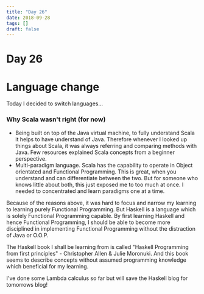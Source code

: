 ```yaml
---
title: "Day 26"
date: 2018-09-28
tags: []
draft: false
---
```

# Day 26

# Language change

Today I decided to switch languages...

### Why Scala wasn't right (for now)

- Being built on top of the Java virtual machine, to fully understand Scala it helps to have understand of Java. Therefore whenever I looked up things about Scala, it was always referring and comparing methods with Java. Few resources explained Scala concepts from a beginner perspective.
- Multi-paradigm language. Scala has the capability to operate in Object orientated and Functional Programming. This is great, when you understand and can differentiate between the two. But for someone who knows little about both, this just exposed me to too much at once. I needed to concentrated and learn paradigms one at a time.

Because of the reasons above, it was hard to focus and narrow my learning to learning purely Functional Programming. But Haskell is a language which is solely Functional Programming capable. By first learning Haskell and hence Functional Programming, I should be able to become more disciplined in implementing Functional Programming without the distraction of Java or O.O.P.

The Haskell book I shall be learning from is called "Haskell Programming from first principles" - Christopher Allen & Julie Moronuki.
And this book seems to describe concepts without assumed programming knowledge which beneficial for my learning.

I've done some Lambda calculus so far but will save the Haskell blog for tomorrows blog!
